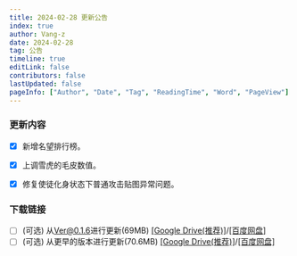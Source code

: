 ```yaml
---
title: 2024-02-28 更新公告
index: true
author: Vang-z
date: 2024-02-28
tag: 公告
timeline: true
editLink: false
contributors: false
lastUpdated: false
pageInfo: ["Author", "Date", "Tag", "ReadingTime", "Word", "PageView"]
---
```


### 更新内容
- [x] 新增<a>名望排行榜</a>。
- [x] 上调<a>雪虎的毛皮</a>数值。
- [x] 修复<a>使徒化身</a>状态下普通攻击贴图异常问题。


### 下载链接
- [ ] <a>(可选)</a> 从<a>Ver@0.1.6</a>进行更新(69MB) <a>[[Google Drive(推荐)]](https://drive.google.com/file/d/1gdmNLpDgMXnC4tczJcp_s9vA3RYiouQ0/view?usp=sharing)</a>/<a>[[百度网盘]](https://pan.baidu.com/s/1Rlm2woXkiYuleL9a9juiTQ?pwd=2yrw)</a>
- [ ] <a>(可选)</a> 从<a>更早的版本</a>进行更新(70.6MB) <a>[[Google Drive(推荐)]](https://drive.google.com/file/d/1fFZ4hpPazngK75afvSeJFda7skUxrY6o/view?usp=sharing)</a>/<a>[[百度网盘]](https://pan.baidu.com/s/1ucjgt2nZAHZBMjBDH2j4wA?pwd=z11x)</a>
